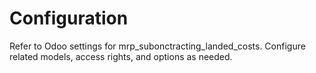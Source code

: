 # Configuration

Refer to Odoo settings for mrp_subonctracting_landed_costs. Configure related models, access rights, and options as needed.
